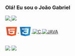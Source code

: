 ### Olá! Eu sou o João Gabriel 

<div>
	<a href = "https://gihub.com/JoaoGabriel17">
	<img height = "170em" src="https://github-readme-stats.vercel.app/api?username=JoaoGabriel17&show_iconstrue&theme=dracula&include_all_commits=true&count_private=true"/>
    
<img height = "160em" src="https://github-readme-stats.vercel.app/api/top-langs/?username=JoaoGabriel17&layout=compact&langs_count=16&theme=dracula"/>
    
</div>
  
  <div style="display: inline_block"><br>
  <img align="center" alt="HTML" height="30" width="40" src="https://raw.githubusercontent.com/devicons/devicon/master/icons/html5/html5-original.svg">
  <img align="center" alt="CSS" height="30" width="40" src="https://raw.githubusercontent.com/devicons/devicon/master/icons/css3/css3-original.svg">
  <img align="center" alt="C" height="30" width="40" src="https://cdn.jsdelivr.net/gh/devicons/devicon/icons/c/c-original.svg" />
  <img align="center" alt="JAVA" height="30" width="40" src="https://cdn.jsdelivr.net/gh/devicons/devicon/icons/java/java-original.svg" />
</div>
  
  
   ##
 
<div> 
  <a href = "mailto:jgabrielrantunes@gmail.com"><img src="https://img.shields.io/badge/-Gmail-%23333?style=for-the-badge&logo=gmail&logoColor=white" target="_blank"></a>
  <a href="https://www.linkedin.com/in/jo%C3%A3o-antunes-19bb67239/" target="_blank"><img src="https://img.shields.io/badge/-LinkedIn-%230077B5?style=for-the-badge&logo=linkedin&logoColor=white" target="_blank"></a> 
  
</div>
  
  
